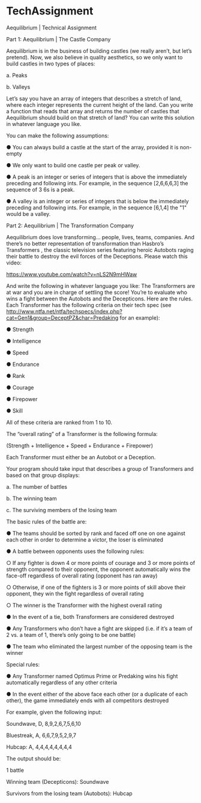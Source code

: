 # TechAssignment

Aequilibrium | Technical Assignment

Part 1: Aequilibrium | The Castle Company

Aequilibrium is in the business of building castles (we really aren’t, but let’s pretend). Now, we also
believe in quality aesthetics, so we only want to build castles in two types of places:

a. Peaks

b. Valleys

Let’s say you have an array of integers that describes a stretch of land, where each integer represents the
current height of the land. Can you write a function that reads that array and returns the number of
castles that Aequilibrium should build on that stretch of land? You can write this solution in whatever
language you like.

You can make the following assumptions:

● You can always build a castle at the start of the array, provided it is non-empty

● We only want to build one castle per peak or valley.

● A peak is an integer or series of integers that is above the immediately preceding and following
ints. For example, in the sequence [2,6,6,6,3] the sequence of 3 6s is a peak.

● A valley is an integer or series of integers that is below the immediately preceding and
following ints. For example, in the sequence [6,1,4] the "1" would be a valley.

Part 2: Aequilibrium | The Transformation Company

Aequilibrium does love transforming… people, lives, teams, companies. And there’s no better
representation of transformation than Hasbro’s Transformers , the classic television series featuring
heroic Autobots raging their battle to destroy the evil forces of the Deceptions.
Please watch this video:

https://www.youtube.com/watch?v=nLS2N9mHWaw

And write the following in whatever language you like:
The Transformers are at war and you are in charge of settling the score! You’re to evaluate who wins a
fight between the Autobots and the Decepticons. Here are the rules.
Each Transformer has the following criteria on their tech spec (see
http://www.ntfa.net/ntfa/techspecs/index.php?cat=Gen1&group=DeceptPZ&char=Predaking for an
example):

● Strength

● Intelligence

● Speed

● Endurance

● Rank

● Courage

● Firepower

● Skill

All of these criteria are ranked from 1 to 10.

The “overall rating” of a Transformer is the following formula:

(Strength + Intelligence + Speed + Endurance + Firepower)

Each Transformer must either be an Autobot or a Deception.

Your program should take input that describes a group of Transformers and based on that group
displays:

a. The number of battles

b. The winning team

c. The surviving members of the losing team

The basic rules of the battle are:

● The teams should be sorted by rank and faced off one on one against each other in order to
determine a victor, the loser is eliminated

● A battle between opponents uses the following rules:

○ If any fighter is down 4 or more points of courage and 3 or more points of strength
compared to their opponent, the opponent automatically wins the face-off regardless of
overall rating (opponent has ran away)

○ Otherwise, if one of the fighters is 3 or more points of skill above their opponent, they win
the fight regardless of overall rating

○ The winner is the Transformer with the highest overall rating

● In the event of a tie, both Transformers are considered destroyed

● Any Transformers who don’t have a fight are skipped (i.e. if it’s a team of 2 vs. a team of 1, there’s
only going to be one battle)

● The team who eliminated the largest number of the opposing team is the winner

Special rules:

● Any Transformer named Optimus Prime or Predaking wins his fight automatically regardless of
any other criteria

● In the event either of the above face each other (or a duplicate of each other), the game
immediately ends with all competitors destroyed

For example, given the following input:

Soundwave, D, 8,9,2,6,7,5,6,10

Bluestreak, A, 6,6,7,9,5,2,9,7

Hubcap: A, 4,4,4,4,4,4,4,4

The output should be:

1 battle

Winning team (Decepticons): Soundwave

Survivors from the losing team (Autobots): Hubcap
